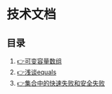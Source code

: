 # 技术文档
## 目录
1. [👉可变容量数组](技术文档_可变容量数组.md)
1. [👉浅谈equals](技术文档_浅谈equals)
1. [👉集合中的快速失败和安全失败](技术文档_集合中的快速失败和安全失败.md)